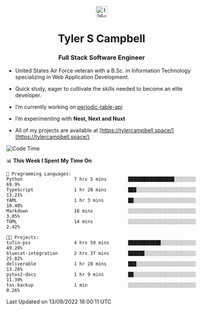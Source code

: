 <p align="center">
<a href="https://www.linkedin.com/in/t36campbell" target="blank"><img align="center" src="https://ik.imagekit.io/t36campbell/Portfolio/linkedin.png.original_m8bbGgPh6.png" alt="t36campbell" height="30" width="30" /></a>
</p>
<h1 align="center">Tyler S Campbell</h1>
<h3 align="center">Full Stack Software Engineer</h3>

* United States Air Force veteran with a B.Sc. in Information Technology specializing in Web Application Development. 

* Quick study, eager to cultivate the skills needed to become an elite developer.

* I’m currently working on [periodic-table-api](https://github.com/t36campbell/periodic-table-api)

* I’m experimenting with **Nest, Next and Nuxt**

* All of my projects are available at [https://tylercampbell.space/](https://tylercampbell.space/)

<!--START_SECTION:waka-->
![Code Time](http://img.shields.io/badge/Code%20Time-1%2C788%20hrs%2023%20mins-blue)

📊 **This Week I Spent My Time On** 

```text
💬 Programming Languages: 
Python                   7 hrs 5 mins        █████████████████░░░░░░░░   69.9% 
TypeScript               1 hr 20 mins        ███░░░░░░░░░░░░░░░░░░░░░░   13.21% 
YAML                     1 hr 3 mins         ██░░░░░░░░░░░░░░░░░░░░░░░   10.48% 
Markdown                 18 mins             ░░░░░░░░░░░░░░░░░░░░░░░░░   3.05% 
TOML                     14 mins             ░░░░░░░░░░░░░░░░░░░░░░░░░   2.42%

🐱‍💻 Projects: 
tufin-pss                4 hrs 59 mins       ████████████░░░░░░░░░░░░░   49.28% 
bluecat-integration      2 hrs 37 mins       ██████░░░░░░░░░░░░░░░░░░░   25.82% 
deliverable              1 hr 20 mins        ███░░░░░░░░░░░░░░░░░░░░░░   13.26% 
pytos2-docs              1 hr 9 mins         ██░░░░░░░░░░░░░░░░░░░░░░░   11.39% 
tos-backup               1 min               ░░░░░░░░░░░░░░░░░░░░░░░░░   0.26%

```


 Last Updated on 13/09/2022 18:00:11 UTC
<!--END_SECTION:waka-->
